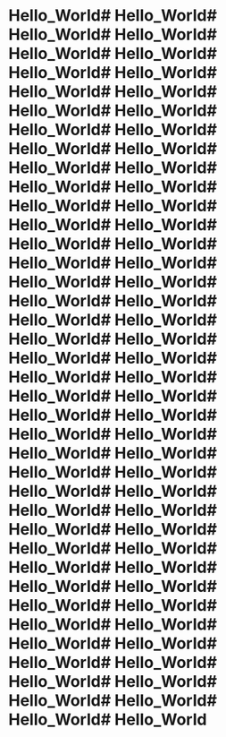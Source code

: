 # Hello_World# Hello_World# Hello_World# Hello_World# Hello_World# Hello_World# Hello_World# Hello_World# Hello_World# Hello_World# Hello_World# Hello_World# Hello_World# Hello_World# Hello_World# Hello_World# Hello_World# Hello_World# Hello_World# Hello_World# Hello_World# Hello_World# Hello_World# Hello_World# Hello_World# Hello_World# Hello_World# Hello_World# Hello_World# Hello_World# Hello_World# Hello_World# Hello_World# Hello_World# Hello_World# Hello_World# Hello_World# Hello_World# Hello_World# Hello_World# Hello_World# Hello_World# Hello_World# Hello_World# Hello_World# Hello_World# Hello_World# Hello_World# Hello_World# Hello_World# Hello_World# Hello_World# Hello_World# Hello_World# Hello_World# Hello_World# Hello_World# Hello_World# Hello_World# Hello_World# Hello_World# Hello_World# Hello_World# Hello_World# Hello_World# Hello_World# Hello_World# Hello_World# Hello_World# Hello_World# Hello_World# Hello_World# Hello_World# Hello_World# Hello_World# Hello_World
